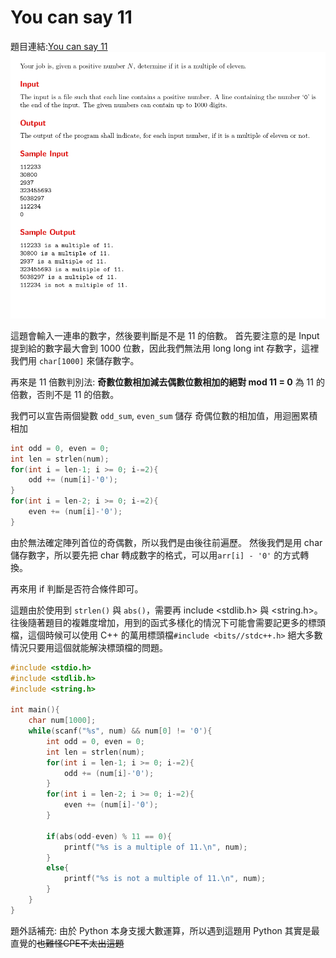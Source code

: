 # You can say 11

題目連結:[You can say 11](https://onlinejudge.org/index.php?option=com_onlinejudge&Itemid=8&category=21&page=show_problem&problem=1870)
![5-1](pic/5-1.jpg)

這題會輸入一連串的數字，然後要判斷是不是 11 的倍數。
首先要注意的是 Input 提到給的數字最大會到 1000 位數，因此我們無法用 long long int 存數字，這裡我們用 `char[1000]` 來儲存數字。

再來是 11 倍數判別法: **奇數位數相加減去偶數位數相加的絕對 mod 11 = 0** 為 11 的倍數，否則不是 11 的倍數。

我們可以宣告兩個變數 `odd_sum`, `even_sum` 儲存 奇偶位數的相加值，用迴圈累積相加

```C
int odd = 0, even = 0;
int len = strlen(num);
for(int i = len-1; i >= 0; i-=2){
    odd += (num[i]-'0');
}
for(int i = len-2; i >= 0; i-=2){
    even += (num[i]-'0');
}
```
由於無法確定陣列首位的奇偶數，所以我們是由後往前遍歷。
然後我們是用 char 儲存數字，所以要先把 char 轉成數字的格式，可以用`arr[i] - '0'` 的方式轉換。

再來用 if 判斷是否符合條件即可。

這題由於使用到 `strlen()` 與 `abs()`，需要再 include <stdlib.h> 與 <string.h>。往後隨著題目的複雜度增加，用到的函式多樣化的情況下可能會需要記更多的標頭檔，這個時候可以使用 C++ 的萬用標頭檔`#include <bits//stdc++.h>` 絕大多數情況只要用這個就能解決標頭檔的問題。

```C
#include <stdio.h>
#include <stdlib.h>
#include <string.h>

int main(){
    char num[1000];
    while(scanf("%s", num) && num[0] != '0'){
        int odd = 0, even = 0;
        int len = strlen(num);
        for(int i = len-1; i >= 0; i-=2){
            odd += (num[i]-'0');
        }
        for(int i = len-2; i >= 0; i-=2){
            even += (num[i]-'0');
        }
        
        if(abs(odd-even) % 11 == 0){
            printf("%s is a multiple of 11.\n", num);
        }
        else{
            printf("%s is not a multiple of 11.\n", num);
        }
    }
}
```

題外話補充: 由於 Python 本身支援大數運算，所以遇到這題用 Python 其實是最直覺的~~也難怪CPE不太出這題~~